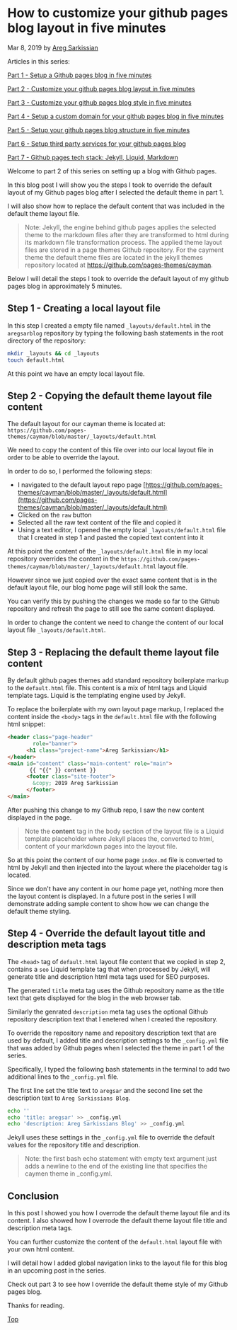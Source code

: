 # How to customize your github pages blog layout in five minutes

Mar 8, 2019 by [Areg Sarkissian](https://aregsar.com/about)

Articles in this series:

[Part 1 - Setup a Github pages blog in five minutes](https://aregsar.com/blog/2019/how-to-setup-a-github-pages-blog-in-five-minutes)

[Part 2 - Customize your github pages blog layout in five minutes](https://aregsar.com/blog/2019/how-to-customize-your-github-pages-blog-layout-in-five-minutes)

[Part 3 - Customize your github pages blog style in five minutes](https://aregsar.com/blog/2019/how-to-customize-your-github-pages-blog-style-in-five-minutes)

[Part 4 - Setup a custom domain for your github pages blog in five minutes](https://aregsar.com/blog/2019/how-to-setup-a-custom-domain-for-your-github-pages-blog-in-five-minutes)

[Part 5 - Setup your github pages blog structure in five minutes](https://aregsar.com/blog/2019/how-to-setup-your-github-pages-blog-structure-in-five-minutes)

[Part 6 - Setup third party services for your github pages blog](https://aregsar.com/blog/2019/how-to-setup-third-party-services-for-your-github-pages-blog)

[Part 7 - Github pages tech stack: Jekyll, Liquid, Markdown](https://aregsar.com/blog/2019/github-pages-tech-stack-jekyll-markdown-liquid)

Welcome to part 2 of this series on setting up a blog with Github pages.

In this blog post I will show you the steps I took to override the default layout of my Github pages blog after I selected the default theme in part 1.

I will also show how to replace the default content that was included in the default theme layout file.

> Note: Jekyll, the engine behind github pages applies the selected theme to the 
markdown files after they are transformed to html during its markdown file transformation process. The applied theme layout files are stored in a page themes Github repository. For the cayment theme the default theme files are located in the jekyll themes repository located at https://github.com/pages-themes/cayman.

Below I will detail the steps I took to override the default layout of my github pages blog in approximately 5 minutes.

## Step 1 - Creating a local layout file

In this step I created a empty file named `_layouts/default.html` in the `aregsarblog` repository by typing the following bash statements in the root directory of the repository:

```bash
mkdir _layouts && cd _layouts
touch default.html
```

At this point we have an empty local layout file.

## Step 2 - Copying the default theme layout file content

The default layout for our cayman theme is located at: `https://github.com/pages-themes/cayman/blob/master/_layouts/default.html`

We need to copy the content of this file over into our local layout file in order to be able to override the layout.

In order to do so, I performed the following steps:

+ I navigated to the default layout repo page
[https://github.com/pages-themes/cayman/blob/master/_layouts/default.html](https://github.com/pages-themes/cayman/blob/master/_layouts/default.html)
+ Clicked on the `raw` button
+ Selected all the raw text content of the file and copied it
+ Using a text editor, I opened the empty local `_layouts/default.html` file that I created in step 1 and pasted the copied text content into it

At this point the content of the `_layouts/default.html` file in my local repository overrides the content in the `https://github.com/pages-themes/cayman/blob/master/_layouts/default.html` layout file.

However since we just copied over the exact same content that is in the default layout file, our blog home page will still look the same.

You can verify this by pushing the changes we made so far to the Github repository and refresh the page to still see the same content displayed.

In order to change the content we need to change the content of our local layout file `_layouts/default.html`.

## Step 3 - Replacing the default theme layout file content

By default github pages themes add standard repository boilerplate markup
to the `default.html` file. This content is a mix of html tags and Liquid template tags.
Liquid is the templating engine used by Jekyll.

To replace the boilerplate with my own layout page markup, I replaced the content inside the `<body>` tags in the `default.html` file with the following html snippet:

```html
<header class="page-header"  
        role="banner">
      <h1 class="project-name">Areg Sarkissian</h1>
</header>
<main id="content" class="main-content" role="main">
       {{ "{{" }} content }}
      <footer class="site-footer">
        &copy; 2019 Areg Sarkissian
      </footer>
</main>
```

After pushing this change to my Github repo, I saw the new content displayed in the page.

> Note the __content__ tag in the body section of the layout file is a Liquid template placeholder where Jekyll places the, converted to html, content of your markdown pages into the layout file.

So at this point the content of our home page `index.md` file is converted to html by Jekyll and then injected into the layout where the placeholder tag is located.

Since we don't have any content in our home page yet, nothing more then the layout content is displayed. In a future post in the series I will demonstrate adding sample content to show how we can change the default theme styling.

## Step 4 - Override the default layout title and description meta tags

The `<head>` tag of `default.html` layout file content that we copied in step 2, contains a `seo` Liquid template tag that when processed by Jekyll, will generate title and description html meta tags used for SEO purposes.

The generated `title` meta tag uses the Github repository name as the title text that gets displayed for the blog in the web browser tab.

Similarly the genrated `description` meta tag uses the optional Github repository description text that I enetered when I created the repository.

To override the repository name and repository description text that are used by default, I added title and description settings to the `_config.yml` file that was added by Github pages when I selected the theme in part 1 of the series.

Specifically, I typed the following bash statements in the terminal to add two additional lines to the `_config.yml` file.

The first line set the title text to `aregsar` and the second line set the description text to `Areg Sarkissians Blog`.

```bash
echo ''
echo 'title: aregsar' >> _config.yml
echo 'description: Areg Sarkissians Blog' >> _config.yml
```

Jekyll uses these settings in the `_config.yml` file to override the default values for the repository title and description.

> Note: the first bash echo statement with empty text argument just adds a newline to the end of the existing line that specifies the caymen theme in _config.yml.

## Conclusion

In this post I showed you how I overrode the default theme layout file and its content. I also showed how I overrode the default theme layout file title and description meta tags.

You can further customize the content of the `default.html` layout file with your own html content. 

I will detail how I added global navigation links to the layout file for this blog in an upcoming post in the series.

Check out part 3 to see how I override the default theme style of my Github pages blog.

Thanks for reading.

[Top](#how-to-customize-your-github-pages-blog-layout-in-five-minutes)
